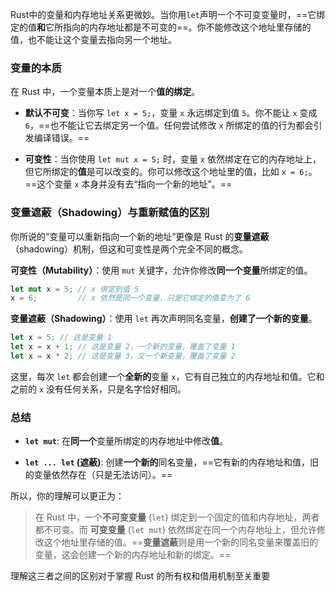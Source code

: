 Rust中的变量和内存地址关系更微妙。当你用`let`声明一个不可变变量时，==它绑定的值**和**它所指向的内存地址都是不可变的==。你不能修改这个地址里存储的值，也不能让这个变量去指向另一个地址。

### 变量的本质

在 Rust 中，一个变量本质上是对一个**值的绑定**。

- **默认不可变**：当你写 `let x = 5;`，变量 `x` 永远绑定到值 `5`。你不能让 `x` 变成 `6`，==也不能让它去绑定另一个值。任何尝试修改 `x` 所绑定的值的行为都会引发编译错误。==
    
- **可变性**：当你使用 `let mut x = 5;` 时，变量 `x` 依然绑定在它的内存地址上，但它所绑定的**值**是可以改变的。你可以修改这个地址里的值，比如 `x = 6;`。==这个变量 `x` 本身并没有去“指向一个新的地址”。==

### 变量遮蔽（Shadowing）与重新赋值的区别

你所说的“变量可以重新指向一个新的地址”更像是 Rust 的**变量遮蔽**（shadowing）机制，但这和可变性是两个完全不同的概念。

**可变性（Mutability）**：使用 `mut` 关键字，允许你修改**同一个变量**所绑定的值。

```rust
let mut x = 5; // x 绑定到值 5
x = 6;         // x 依然是同一个变量，只是它绑定的值变为了 6
```

**变量遮蔽（Shadowing）**：使用 `let` 再次声明同名变量，**创建了一个新的变量**。

```rust
let x = 5; // 这是变量 1
let x = x + 1; // 这是变量 2，一个新的变量，覆盖了变量 1
let x = x * 2; // 这是变量 3，又一个新变量，覆盖了变量 2
```

这里，每次 `let` 都会创建一个**全新的**变量 `x`，它有自己独立的内存地址和值。它和之前的 `x` 没有任何关系，只是名字恰好相同。

### 总结

- **`let mut`**: 在**同一个**变量所绑定的内存地址中修改**值**。
    
- **`let ... let` (遮蔽)**: 创建**一个新的**同名变量，==它有新的内存地址和值，旧的变量依然存在（只是无法访问）。==
    

所以，你的理解可以更正为：

> 在 Rust 中，一个**不可变变量** (`let`) 绑定到一个固定的值和内存地址，两者都不可变。而 **可变变量** (`let mut`) 依然绑定在同一个内存地址上，但允许修改这个地址里存储的值。==**变量遮蔽**则是用一个新的同名变量来覆盖旧的变量，这会创建一个新的内存地址和新的绑定。==

理解这三者之间的区别对于掌握 Rust 的所有权和借用机制至关重要